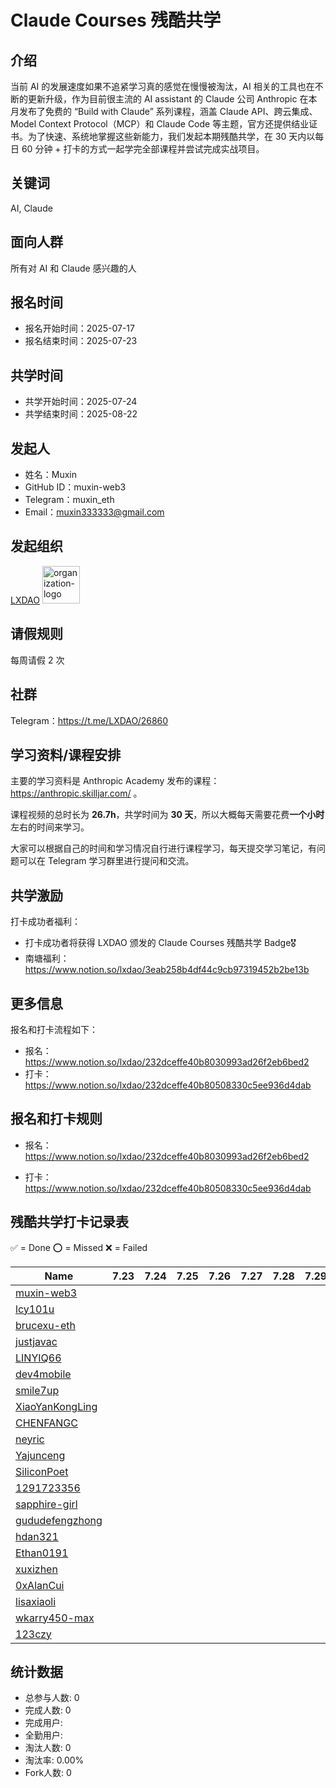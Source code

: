 # Claude Courses 残酷共学

## 介绍

当前 AI 的发展速度如果不追紧学习真的感觉在慢慢被淘汰，AI 相关的工具也在不断的更新升级，作为目前很主流的 AI assistant 的 Claude 公司 Anthropic 在本月发布了免费的 “Build with Claude” 系列课程，涵盖 Claude API、跨云集成、Model Context Protocol（MCP）和 Claude Code 等主题，官方还提供结业证书。为了快速、系统地掌握这些新能力，我们发起本期残酷共学，在 30 天内以每日 60 分钟 + 打卡的方式一起学完全部课程并尝试完成实战项目。


## 关键词

AI, Claude

## 面向人群

所有对 AI 和 Claude 感兴趣的人

## 报名时间

- 报名开始时间：2025-07-17
- 报名结束时间：2025-07-23

## 共学时间

- 共学开始时间：2025-07-24
- 共学结束时间：2025-08-22

## 发起人

- 姓名：Muxin
- GitHub ID：muxin-web3
- Telegram：muxin_eth
- Email：muxin333333@gmail.com

## 发起组织

  [LXDAO](https://lxdao.io/) <img alt="organization-logo" height="60px" width="60px" src="https://avatars.githubusercontent.com/u/167147327?s=200&v=4" />



## 请假规则

每周请假 2 次

## 社群

Telegram：https://t.me/LXDAO/26860

## 学习资料/课程安排

主要的学习资料是 Anthropic Academy 发布的课程：https://anthropic.skilljar.com/ 。

课程视频的总时长为 **26.7h**，共学时间为 **30 天**，所以大概每天需要花费**一个小时**左右的时间来学习。

大家可以根据自己的时间和学习情况自行进行课程学习，每天提交学习笔记，有问题可以在 Telegram 学习群里进行提问和交流。



## 共学激励

打卡成功者福利：
- 打卡成功者将获得 LXDAO 颁发的 Claude Courses 残酷共学 Badge🎖️
- 南塘福利：https://www.notion.so/lxdao/3eab258b4df44c9cb97319452b2be13b



## 更多信息

报名和打卡流程如下：

- 报名：https://www.notion.so/lxdao/232dceffe40b8030993ad26f2eb6bed2
- 打卡：https://www.notion.so/lxdao/232dceffe40b80508330c5ee936d4dab



## 报名和打卡规则

- 报名：https://www.notion.so/lxdao/232dceffe40b8030993ad26f2eb6bed2

- 打卡：https://www.notion.so/lxdao/232dceffe40b80508330c5ee936d4dab

## 残酷共学打卡记录表

✅ = Done ⭕️ = Missed ❌ = Failed

<!-- START_COMMIT_TABLE -->
| Name | 7.23 | 7.24 | 7.25 | 7.26 | 7.27 | 7.28 | 7.29 | 7.30 | 7.31 | 8.01 | 8.02 | 8.03 | 8.04 | 8.05 | 8.06 | 8.07 | 8.08 | 8.09 | 8.10 | 8.11 | 8.12 | 8.13 | 8.14 | 8.15 | 8.16 | 8.17 | 8.18 | 8.19 | 8.20 | 8.21 |
| ------------- | ---- | ---- | ---- | ---- | ---- | ---- | ---- | ---- | ---- | ---- | ---- | ---- | ---- | ---- | ---- | ---- | ---- | ---- | ---- | ---- | ---- | ---- | ---- | ---- | ---- | ---- | ---- | ---- | ---- | ---- |
| [muxin-web3](https://github.com/IntensiveCoLearning/claude_courses/blob/main/muxin-web3.md) | | | | | | | | | |   |   |   |   |   |   |   |   |   |   |   |   |   |   |   |   |   | | | | |
| [lcy101u](https://github.com/IntensiveCoLearning/claude_courses/blob/main/lcy101u.md) | | | | | | | | | |   |   |   |   |   |   |   |   |   |   |   |   |   |   |   |   |   | | | | |
| [brucexu-eth](https://github.com/IntensiveCoLearning/claude_courses/blob/main/brucexu-eth.md) | | | | | | | | | |   |   |   |   |   |   |   |   |   |   |   |   |   |   |   |   |   | | | | |
| [justjavac](https://github.com/IntensiveCoLearning/claude_courses/blob/main/justjavac.md) | | | | | | | | | |   |   |   |   |   |   |   |   |   |   |   |   |   |   |   |   |   | | | | |
| [LINYIQ66](https://github.com/IntensiveCoLearning/claude_courses/blob/main/LINYIQ66.md) | | | | | | | | | |   |   |   |   |   |   |   |   |   |   |   |   |   |   |   |   |   | | | | |
| [dev4mobile](https://github.com/IntensiveCoLearning/claude_courses/blob/main/dev4mobile.md) | | | | | | | | | |   |   |   |   |   |   |   |   |   |   |   |   |   |   |   |   |   | | | | |
| [smile7up](https://github.com/IntensiveCoLearning/claude_courses/blob/main/smile7up.md) | | | | | | | | | |   |   |   |   |   |   |   |   |   |   |   |   |   |   |   |   |   | | | | |
| [XiaoYanKongLing](https://github.com/IntensiveCoLearning/claude_courses/blob/main/XiaoYanKongLing.md) | | | | | | | | | |   |   |   |   |   |   |   |   |   |   |   |   |   |   |   |   |   | | | | |
| [CHENFANGC](https://github.com/IntensiveCoLearning/claude_courses/blob/main/CHENFANGC.md) | | | | | | | | | |   |   |   |   |   |   |   |   |   |   |   |   |   |   |   |   |   | | | | |
| [neyric](https://github.com/IntensiveCoLearning/claude_courses/blob/main/neyric.md) | | | | | | | | | |   |   |   |   |   |   |   |   |   |   |   |   |   |   |   |   |   | | | | |
| [Yajunceng](https://github.com/IntensiveCoLearning/claude_courses/blob/main/Yajunceng.md) | | | | | | | | | |   |   |   |   |   |   |   |   |   |   |   |   |   |   |   |   |   | | | | |
| [SiliconPoet](https://github.com/IntensiveCoLearning/claude_courses/blob/main/SiliconPoet.md) | | | | | | | | | |   |   |   |   |   |   |   |   |   |   |   |   |   |   |   |   |   | | | | |
| [1291723356](https://github.com/IntensiveCoLearning/claude_courses/blob/main/1291723356.md) | | | | | | | | | |   |   |   |   |   |   |   |   |   |   |   |   |   |   |   |   |   | | | | |
| [sapphire-girl](https://github.com/IntensiveCoLearning/claude_courses/blob/main/sapphire-girl.md) | | | | | | | | | |   |   |   |   |   |   |   |   |   |   |   |   |   |   |   |   |   | | | | |
| [gududefengzhong](https://github.com/IntensiveCoLearning/claude_courses/blob/main/gududefengzhong.md) | | | | | | | | | |   |   |   |   |   |   |   |   |   |   |   |   |   |   |   |   |   | | | | |
| [hdan321](https://github.com/IntensiveCoLearning/claude_courses/blob/main/hdan321.md) | | | | | | | | | |   |   |   |   |   |   |   |   |   |   |   |   |   |   |   |   |   | | | | |
| [Ethan0191](https://github.com/IntensiveCoLearning/claude_courses/blob/main/Ethan0191.md) | | | | | | | | | |   |   |   |   |   |   |   |   |   |   |   |   |   |   |   |   |   | | | | |
| [xuxizhen](https://github.com/IntensiveCoLearning/claude_courses/blob/main/xuxizhen.md) | | | | | | | | | |   |   |   |   |   |   |   |   |   |   |   |   |   |   |   |   |   | | | | |
| [0xAlanCui](https://github.com/IntensiveCoLearning/claude_courses/blob/main/0xAlanCui.md) | | | | | | | | | |   |   |   |   |   |   |   |   |   |   |   |   |   |   |   |   |   | | | | |
| [lisaxiaoli](https://github.com/IntensiveCoLearning/claude_courses/blob/main/lisaxiaoli.md) | | | | | | | | | |   |   |   |   |   |   |   |   |   |   |   |   |   |   |   |   |   | | | | |
| [wkarry450-max](https://github.com/IntensiveCoLearning/claude_courses/blob/main/wkarry450-max.md) | | | | | | | | | |   |   |   |   |   |   |   |   |   |   |   |   |   |   |   |   |   | | | | |
| [123czy](https://github.com/IntensiveCoLearning/claude_courses/blob/main/123czy.md) | | | | | | | | | |   |   |   |   |   |   |   |   |   |   |   |   |   |   |   |   |   | | | | |
<!-- END_COMMIT_TABLE -->


























<!-- STATISTICALDATA_START -->
## 统计数据

- 总参与人数: 0
- 完成人数: 0
- 完成用户: 
- 全勤用户: 
- 淘汰人数: 0
- 淘汰率: 0.00%
- Fork人数: 0
<!-- STATISTICALDATA_END -->
